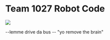 # Team 1027 Robot Code

![](https://media.tenor.com/0RIhVQXHvhAAAAAd/rc-car.gif)


--lemme drive da bus
-- "yo remove the brain"
